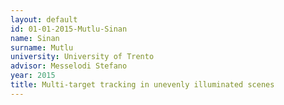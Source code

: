 ```yaml
---
layout: default 
id: 01-01-2015-Mutlu-Sinan
name: Sinan
surname: Mutlu
university: University of Trento
advisor: Messelodi Stefano
year: 2015
title: Multi-target tracking in unevenly illuminated scenes
---
```

